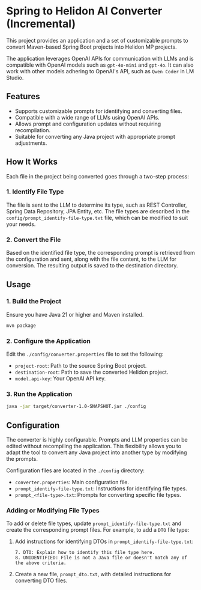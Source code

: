 # Spring to Helidon AI Converter (Incremental)

This project provides an application and a set of customizable prompts to convert Maven-based Spring Boot projects into Helidon MP projects.

The application leverages OpenAI APIs for communication with LLMs and is compatible with OpenAI models such as `gpt-4o-mini` and `gpt-4o`. It can also work with other models adhering to OpenAI's API, such as `Qwen Coder` in LM Studio.

## Features
 
- Supports customizable prompts for identifying and converting files.
- Compatible with a wide range of LLMs using OpenAI APIs.
- Allows prompt and configuration updates without requiring recompilation.
- Suitable for converting any Java project with appropriate prompt adjustments.

## How It Works

Each file in the project being converted goes through a two-step process:

### 1. Identify File Type

The file is sent to the LLM to determine its type, such as REST Controller, Spring Data Repository, JPA Entity, etc. The file types are described in the `config/prompt_identify-file-type.txt` file, which can be modified to suit your needs.

### 2. Convert the File

Based on the identified file type, the corresponding prompt is retrieved from the configuration and sent, along with the file content, to the LLM for conversion. The resulting output is saved to the destination directory.

## Usage

### 1. Build the Project
Ensure you have Java 21 or higher and Maven installed.

```bash
mvn package
```

### 2. Configure the Application

Edit the `./config/converter.properties` file to set the following:
- `project-root`: Path to the source Spring Boot project.
- `destination-root`: Path to save the converted Helidon project.
- `model.api-key`: Your OpenAI API key.

### 3. Run the Application

```bash
java -jar target/converter-1.0-SNAPSHOT.jar ./config
```

## Configuration

The converter is highly configurable. Prompts and LLM properties can be edited without recompiling the application. This flexibility allows you to adapt the tool to convert any Java project into another type by modifying the prompts.

Configuration files are located in the `./config` directory:

- `converter.properties`: Main configuration file.
- `prompt_identify-file-type.txt`: Instructions for identifying file types.
- `prompt_<file-type>.txt`: Prompts for converting specific file types.

### Adding or Modifying File Types

To add or delete file types, update `prompt_identify-file-type.txt` and create the corresponding prompt files. For example, to add a `DTO` file type:

1. Add instructions for identifying DTOs in `prompt_identify-file-type.txt`:

    ```text
    7. DTO: Explain how to identify this file type here.
    8. UNIDENTIFIED: File is not a Java file or doesn't match any of the above criteria.
    ```

2. Create a new file, `prompt_dto.txt`, with detailed instructions for converting DTO files.
